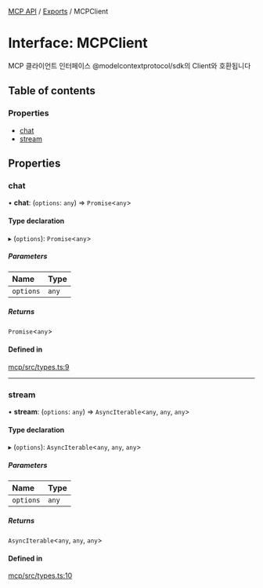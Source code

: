 [MCP API](../../) / [Exports](../modules) / MCPClient

# Interface: MCPClient

MCP 클라이언트 인터페이스
@modelcontextprotocol/sdk의 Client와 호환됩니다

## Table of contents

### Properties

- [chat](MCPClient#chat)
- [stream](MCPClient#stream)

## Properties

### chat

• **chat**: (`options`: `any`) => `Promise`\<`any`\>

#### Type declaration

▸ (`options`): `Promise`\<`any`\>

##### Parameters

| Name | Type |
| :------ | :------ |
| `options` | `any` |

##### Returns

`Promise`\<`any`\>

#### Defined in

[mcp/src/types.ts:9](https://github.com/robotaio/robota/blob/1202ed01072674e4ff6307d72c09a57873f8f949/packages/mcp/src/types.ts#L9)

___

### stream

• **stream**: (`options`: `any`) => `AsyncIterable`\<`any`, `any`, `any`\>

#### Type declaration

▸ (`options`): `AsyncIterable`\<`any`, `any`, `any`\>

##### Parameters

| Name | Type |
| :------ | :------ |
| `options` | `any` |

##### Returns

`AsyncIterable`\<`any`, `any`, `any`\>

#### Defined in

[mcp/src/types.ts:10](https://github.com/robotaio/robota/blob/1202ed01072674e4ff6307d72c09a57873f8f949/packages/mcp/src/types.ts#L10)
